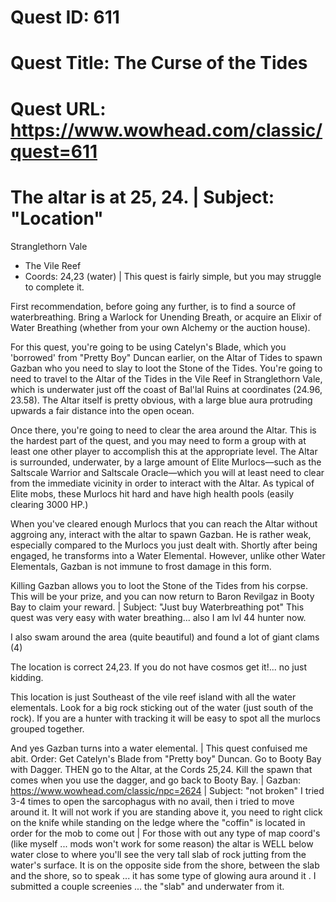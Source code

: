 # Quest ID: 611
# Quest Title: The Curse of the Tides
# Quest URL: https://www.wowhead.com/classic/quest=611
# The altar is at 25, 24. | Subject: "Location"
Stranglethorn Vale
* The Vile Reef
* Coords: 24,23 (water) | This quest is fairly simple, but you may struggle to complete it.

First recommendation, before going any further, is to find a source of waterbreathing. Bring a  Warlock for  Unending Breath, or acquire an  Elixir of Water Breathing (whether from your own  Alchemy or the auction house).

For this quest, you're going to be using  Catelyn's Blade, which you 'borrowed' from "Pretty Boy" Duncan earlier, on the Altar of Tides to spawn Gazban who you need to slay to loot the  Stone of the Tides. You're going to need to travel to the Altar of the Tides in the Vile Reef in Stranglethorn Vale, which is underwater just off the coast of Bal'lal Ruins at coordinates (24.96, 23.58). The Altar itself is pretty obvious, with a large blue aura protruding upwards a fair distance into the open ocean.

Once there, you're going to need to clear the area around the Altar. This is the hardest part of the quest, and you may need to form a group with at least one other player to accomplish this at the appropriate level. The Altar is surrounded, underwater, by a large amount of Elite Murlocs—such as the Saltscale Warrior and Saltscale Oracle—which you will at least need to clear from the immediate vicinity in order to interact with the Altar. As typical of Elite mobs, these Murlocs hit hard and have high health pools (easily clearing 3000 HP.)

When you've cleared enough Murlocs that you can reach the Altar without aggroing any, interact with the altar to spawn Gazban. He is rather weak, especially compared to the Murlocs you just dealt with. Shortly after being engaged, he transforms into a Water Elemental. However, unlike other Water Elementals, Gazban is not immune to frost damage in this form.

Killing Gazban allows you to loot the  Stone of the Tides from his corpse. This will be your prize, and you can now return to Baron Revilgaz in Booty Bay to claim your reward. | Subject: "Just buy Waterbreathing pot"
This quest was very easy with water breathing... also I am lvl 44 hunter now.

I also swam around the area (quite beautiful) and found a lot of giant clams (4)

The location is correct 24,23. If you do not have cosmos get it!... no just kidding.

This location is just Southeast of the vile reef island with all the water elementals. Look for a big rock sticking out of the water (just south of the rock). If you are a hunter with tracking it will be easy to spot all the murlocs grouped together.

And yes Gazban turns into a water elemental. | This quest confuised me abit.
Order:
Get Catelyn's Blade from "Pretty boy" Duncan.
Go to Booty Bay with Dagger.
THEN go to the Altar, at the Cords 25,24.
Kill the spawn that comes when you use the dagger, and go back to Booty Bay. | Gazban: https://www.wowhead.com/classic/npc=2624 | Subject: "not broken"
I tried 3-4 times to open the sarcophagus with no avail, then i tried to move around it.
It will not work if you are standing above it, you need to right click on the knife while standing on the ledge where the "coffin" is located in order for the mob to come out | For those with out any type of map coord's (like myself ... mods won't work for some reason) the altar is WELL below water close to where you'll see the very tall slab of rock jutting from the water's surface. It is on the opposite side from the shore, between the slab and the shore, so to speak ... it has some type of glowing aura around it . I submitted a couple screenies ... the "slab" and underwater from it.